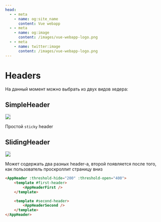 ```yaml
---
head:
  - - meta
    - name: og:site_name
      content: Vue webapp
  - - meta
    - name: og:image
      content: /images/vue-webapp-logo.png
  - - meta
    - name: twitter:image
      content: /images/vue-webapp-logo.png
---
```


# Headers

На данный момент можно выбрать из двух видов хедера:

## SimpleHeader

![](/images/vue-webapp/header-simple.png)

Простой `sticky` header

## SlidingHeader

![](/images/vue-webapp/header-sliding.gif)

Может содержать два разных header-а, второй появляется после того, как пользователь проскроллит страницу вниз

```html
<AppHeader :threshold-hide="200" :threshold-open="400">
    <template #first-header>
        <AppHeaderFirst />
    </template>

    <template #second-header>
        <AppHeaderSecond />
    </template>
</AppHeader>
```


<style scoped>
img {
    border: 1px solid #ddd;
}
</style>